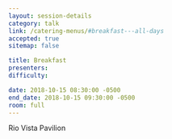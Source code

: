 ```yaml
---
layout: session-details
category: talk
link: /catering-menus/#breakfast---all-days
accepted: true
sitemap: false

title: Breakfast
presenters:
difficulty:

date: 2018-10-15 08:30:00 -0500
end_date: 2018-10-15 09:30:00 -0500
room: full
---
```

Rio Vista Pavilion
